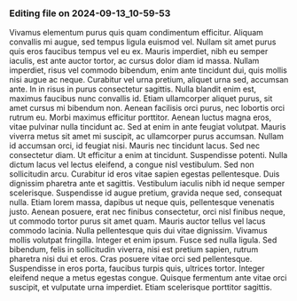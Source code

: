 

### Editing file on 2024-09-13_10-59-53

Vivamus elementum purus quis quam condimentum efficitur. Aliquam convallis mi augue, sed tempus ligula euismod vel. Nullam sit amet purus quis eros faucibus tempus vel eu ex. Mauris imperdiet, nibh eu semper iaculis, est ante auctor tortor, ac cursus dolor diam id massa. Nullam imperdiet, risus vel commodo bibendum, enim ante tincidunt dui, quis mollis nisi augue ac neque. Curabitur vel urna pretium, aliquet urna sed, accumsan ante. In in risus in purus consectetur sagittis. Nulla blandit enim est, maximus faucibus nunc convallis id. Etiam ullamcorper aliquet purus, sit amet cursus mi bibendum non. Aenean facilisis orci purus, nec lobortis orci rutrum eu. Morbi maximus efficitur porttitor. Aenean luctus magna eros, vitae pulvinar nulla tincidunt ac. Sed at enim in ante feugiat volutpat. Mauris viverra metus sit amet mi suscipit, ac ullamcorper purus accumsan.
Nullam id accumsan orci, id feugiat nisi. Mauris nec tincidunt lacus. Sed nec consectetur diam. Ut efficitur a enim at tincidunt. Suspendisse potenti. Nulla dictum lacus vel lectus eleifend, a congue nisl vestibulum. Sed non sollicitudin arcu. Curabitur id eros vitae sapien egestas pellentesque. Duis dignissim pharetra ante et sagittis. Vestibulum iaculis nibh id neque semper scelerisque. Suspendisse id augue pretium, gravida neque sed, consequat nulla. Etiam lorem massa, dapibus ut neque quis, pellentesque venenatis justo. Aenean posuere, erat nec finibus consectetur, orci nisl finibus neque, ut commodo tortor purus sit amet quam.
Mauris auctor tellus vel lacus commodo lacinia. Nulla pellentesque quis dui vitae dignissim. Vivamus mollis volutpat fringilla. Integer et enim ipsum. Fusce sed nulla ligula. Sed bibendum, felis in sollicitudin viverra, nisi est pretium sapien, rutrum pharetra nisi dui et eros. Cras posuere vitae orci sed pellentesque. Suspendisse in eros porta, faucibus turpis quis, ultrices tortor. Integer eleifend neque a metus egestas congue. Quisque fermentum ante vitae orci suscipit, et vulputate urna imperdiet. Etiam scelerisque porttitor sagittis.


